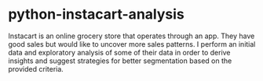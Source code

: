 # python-instacart-analysis
Instacart is an online grocery store that operates through an app. They have good sales but would like to uncover more sales patterns. I perform an initial data and exploratory analysis of some of their data in order to derive insights and suggest strategies for better segmentation based on the provided criteria.
